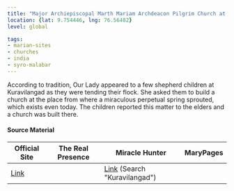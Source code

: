 ```yaml
---
title: "Major Archiepiscopal Marth Mariam Archdeacon Pilgrim Church at Kuravilangad"
location: {lat: 9.754446, lng: 76.56482}
level: global

tags:
- marian-sites
- churches
- india
- syro-malabar
---
```


According to tradition, Our Lady appeared to a few shepherd children at Kuravilangad as they were tending their flock.  She asked them to build a church at the place from where a miraculous perpetual spring sprouted, which exists even today.  The children reported this matter to the elders and a church was built there.

#### Source Material

| Official Site | The Real Presence | Miracle Hunter | MaryPages |
| --- | --- | --- | --- |
| [Link](http://kuravilangadpally.com/) | | [Link](https://www.miraclehunter.com/marian_apparitions/approved_apparitions/apparitions_0040-0999.html) (Search "Kuravilangad") | |


